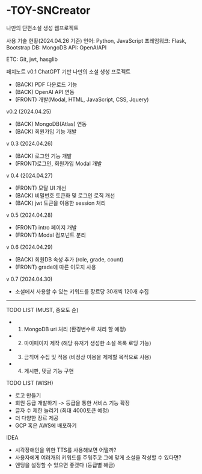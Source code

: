 # -TOY-SNCreator

나만의 단편소설 생성 웹프로젝트

사용 기술 현황(2024.04.26 기준)
언어: Python, JavaScript
프레임워크: Flask, Bootstrap
DB: MongoDB
API: OpenAIAPI

ETC: Git, jwt, hasglib

패치노트
v0.1
ChatGPT 기반 나만의 소설 생성 프로젝트

- (BACK) PDF 다운로드 기능
- (BACK) OpenAI API 연동
- (FRONT) 개발(Modal, HTML, JavaScript, CSS, Jquery)

v0.2 (2024.04.25)

- (BACK) MongoDB(Atlas) 연동
- (BACK) 회원가입 기능 개발

v 0.3 (2024.04.26)

- (BACK) 로그인 기능 개발
- (FRONT)로그인, 회원가입 Modal 개발

v 0.4 (2024.04.27)

- (FRONT) 모달 UI 개선
- (BACK) 비밀번호 토큰화 및 로그인 로직 개선
- (BACK) jwt 토큰을 이용한 session 처리

v 0.5 (2024.04.28)

- (FRONT) intro 페이지 개발
- (FRONT) Modal 컴포넌트 분리

v 0.6 (2024.04.29)

- (BACK) 회원DB 속성 추가 (role, grade, count)
- (FRONT) grade에 따른 이모지 사용

v 0.7 (2024.04.30)

- 소설에서 사용할 수 있는 키워드를 장르당 30개씩 120개 수집

---

TODO LIST (MUST, 중요도 순)

- 1. MongoDB uri 처리 (환경변수로 처리 할 예정)
- 2. 마이페이지 제작 (해당 유저가 생성한 소설 목록 로딩 가능)
- 3. 금칙어 수집 및 적용 (비정상 이용을 제제할 목적으로 사용)
- 4. 게시판, 댓글 기능 구현

TODO LIST (WISH)

- 로고 만들기
- 회원 등급 개발하기 -> 등급을 통한 서비스 기능 확장
- 글자 수 제한 늘리기 (최대 4000토큰 예정)
- 더 다양한 장르 제공
- GCP 혹은 AWS에 배포하기

IDEA

- 시각장애인을 위한 TTS를 사용해보면 어떨까?
- 사용자에게 여러개의 키워드를 주워주고 그에 맞게 소설을 작성할 수 있다면?
- 엔딩을 설정할 수 있으면 좋겠다 (등급별 해금)
